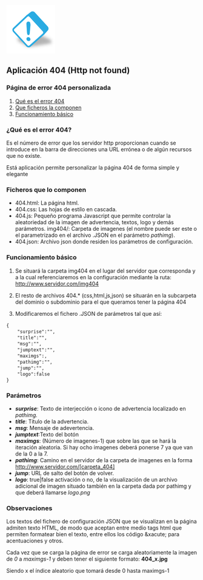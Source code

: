 ![Logo](img404/warning3.png)

## Aplicación 404 (Http not found)

### Página de error 404 personalizada

1. [Qué es el error 404](#queEs)
2. [Que ficheros la componen](#ficheros)
3. [Funcionamiento básico](#funcionamiento)

<a name="queEs"></a>
### ¿Qué es el error 404?
Es el número de error que los servidor http proporcionan cuando se introduce en la barra de direcciones una URL errónea o de algún recursos que no existe.

Está aplicación permite personalizar la página 404 de forma simple y elegante

<a name="ficheros"></a>

### Ficheros que lo componen

* 404.html: La página html.
* 404.css:  Las hojas de estílo en cascada.
* 404.js: Pequeño programa Javascript que permite controlar la aleatoriedad de la imagen de advertencia, textos, logo y demás parámetros.
img404/: Carpeta de imagenes (el nombre puede ser este o el parametrizado en el archivo .JSON en el parámetro *pathimg*).
* 404.json: Archivo json donde residen los parámetros de configuración.



<a name="funcionamiento"></a>

### Funcionamiento básico 
1. Se situará la carpeta img404 en el lugar del servidor que corresponda y a la cual referenciaremos en la configuración mediante la ruta:
http://www.servidor.com/img404

2. El resto de archivos 404.* (css,html,js,json) se situarán en la subcarpeta del dominio o subdominio para el que queramos tener la página 404

3. Modificaremos el fichero .JSON de parámetros tal que así:
~~~
{   
    "surprise":"", 
    "title":"",    
    "msg":"",
    "jumptext":"",
    "maximgs":,
    "pathimg":"",    
    "jump":"",
    "logo":false
}
~~~
### Parámetros
-   ***surprise***: Texto de interjección o icono de advertencia localizado en *pathimg.*
-   ***title***: Título de la advertencia.
-   ***msg***: Mensaje de adevertencia.
-   ***jumptext***:Texto del botón
-   ***maximgs***: (Número de imagenes-1) que sobre las que se hará la iteración aleatoria. Si hay ocho imagenes deberá ponerse 7 ya que van de la 0 a la 7.
-   ***pathimg***: Camino en el servidor de la carpeta de imagenes en la forma http://www.servidor.com/[carpeta_404]
-   ***jump***: URL de salto del botón de volver.
-   ***logo***: true|false activación o no, de la visualización de un archivo adicional de imagen situado también en la carpeta dada por pathimg y que deberá llamarse *logo.png*

### Observaciones
Los textos del fichero de configuración JSON que se visualizan en la página admiten texto HTML, de modo que aceptan entre medio tags html que permiten formatear bien el texto, entre ellos los código &xacute; para acentuaciones y otros.

Cada vez que se carga la página de error se carga aleatoriamente la imagen de *0* a *maximgs-1* y deben tener el siguiente formato:
    **404_x.jpg**

Siendo x el índice aleatorio que tomará desde 0 hasta maximgs-1
